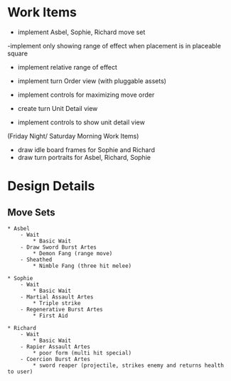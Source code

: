 # Work Items

- implement Asbel, Sophie, Richard move set

-implement only showing range of effect when placement is in placeable square
- implement relative range of effect

- implement turn Order view (with pluggable assets)
- implement controls for maximizing move order

- create turn Unit Detail view
- implement controls to show unit detail view

(Friday Night/ Saturday Morning Work Items)
- draw idle board frames for Sophie and Richard
- draw turn portraits for Asbel, Richard, Sophie 

# Design Details

## Move Sets

	* Asbel
		- Wait
			* Basic Wait
		- Draw Sword Burst Artes
			* Demon Fang (range move)
		- Sheathed 
			* Nimble Fang (three hit melee)
			
	* Sophie
		- Wait
			* Basic Wait
		- Martial Assault Artes
			* Triple strike
		- Regenerative Burst Artes
			* First Aid
			
	* Richard
		- Wait
			* Basic Wait
		- Rapier Assault Artes
			* poor form (multi hit special)
		- Coercion Burst Artes
			* sword reaper (projectile, strikes enemy and returns health to user)
